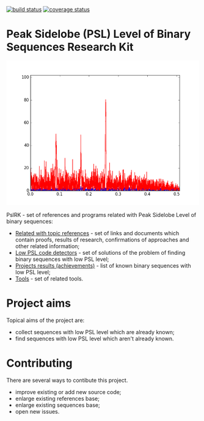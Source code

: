 [![build status](https://gitlab.com/Gluttton/PslRK/badges/master/build.svg)](https://gitlab.com/Gluttton/PslRK/commits/master)
[![coverage status](https://gitlab.com/Gluttton/PslRK/badges/master/coverage.svg)](https://gitlab.com/Gluttton/PslRK/commits/master)


Peak Sidelobe (PSL) Level of Binary Sequences Research Kit
==========================================================

![PTAA](Both.gif)


PslRK - set of references and programs related with Peak Sidelobe Level of binary sequences:
- [Related with topic references](References) - set of links and documents which contain
    proofs, results of research, confirmations of approaches and other related information;
- [Low PSL code detectors](Solutions) - set of solutions of the problem of finding binary
    sequences with low PSL level;
- [Projects results (achievements)](Reports) - list of known binary sequences with low PSL
    level;
- [Tools](Tools) - set of related tools.


Project aims
============
Topical aims of the project are:
- collect sequences with low PSL level which are already known;
- find sequences with low PSL level which aren't already known.



Contributing
============
There are several ways to contibute this project.
- improve existing or add new source code;
- enlarge existing references base;
- enlarge existing sequences base;
- open new issues.
